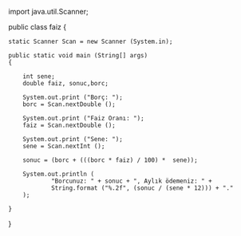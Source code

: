 import java.util.Scanner;

public class faiz
{

	static Scanner Scan = new Scanner (System.in);

	public static void main (String[] args)
	{

		int sene;
		double faiz, sonuc,borc;

		System.out.print ("Borç: ");
		borc = Scan.nextDouble ();

		System.out.print ("Faiz Oranı: ");
		faiz = Scan.nextDouble ();

		System.out.print ("Sene: ");
		sene = Scan.nextInt ();

		sonuc = (borc + (((borc * faiz) / 100) *  sene));

		System.out.println (
				"Borcunuz: " + sonuc + ", Aylık ödemeniz: " +
				String.format ("%.2f", (sonuc / (sene * 12))) + "."
		);

	}

}
